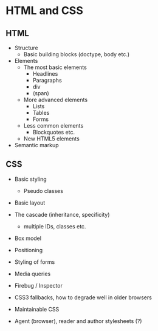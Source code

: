 # HTML and CSS

## HTML

* Structure
    * Basic building blocks (doctype, body etc.)
* Elements
    * The most basic elements
        * Headlines
        * Paragraphs
        * div
        * (span)
    * More advanced elements
        * Lists
        * Tables
        * Forms
    * Less common elements
        * Blockquotes etc.
    * New HTML5 elements
* Semantic markup


## CSS

* Basic styling
    * Pseudo classes
* Basic layout
* The cascade (inheritance, specificity)
    * multiple IDs, classes etc.
* Box model
* Positioning
* Styling of forms
* Media queries

* Firebug / Inspector

* CSS3 fallbacks, how to degrade well in older browsers
* Maintainable CSS
* Agent (browser), reader and author stylesheets (?)

